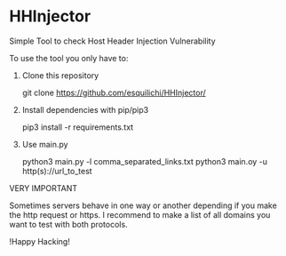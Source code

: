 # HHInjector
Simple Tool to check Host Header Injection Vulnerability

To use the tool you only have to:

1. Clone this repository
   
   git clone https://github.com/esquilichi/HHInjector/
   
2. Install dependencies with pip/pip3

   pip3 install -r requirements.txt
   
   
 3. Use main.py 
    
    python3 main.py -l comma_separated_links.txt
    python3 main.oy -u http(s)://url_to_test
    
    
    
    
VERY IMPORTANT

Sometimes servers behave in one way or another depending if you make the http request or https.
I recommend to make a list of all domains you want to test with both protocols.

!Happy Hacking!
